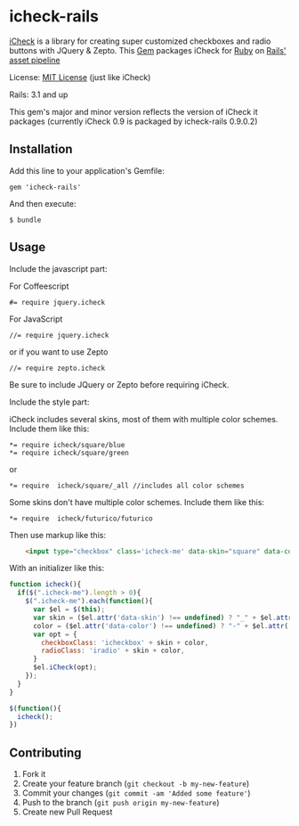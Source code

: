 icheck-rails
=======================

[iCheck](http://damirfoy.com/iCheck/) is a library for creating super customized checkboxes and radio buttons with JQuery & Zepto.
This [Gem](http://rubygems.org/) packages iCheck for [Ruby](http://www.ruby-lang.org) on
[Rails'](http://rubyonrails.org/) [asset pipeline](http://guides.rubyonrails.org/asset_pipeline.html)

License: [MIT License](http://opensource.org/licenses/MIT) (just like iCheck)

Rails: 3.1 and up

This gem's major and minor version reflects the version of iCheck it packages (currently iCheck 0.9 is packaged by icheck-rails 0.9.0.2)


## Installation

Add this line to your application's Gemfile:

    gem 'icheck-rails'


And then execute:

    $ bundle


## Usage

Include the javascript part:

For Coffeescript

    #= require jquery.icheck

For JavaScript

    //= require jquery.icheck

or if you want to use Zepto

    //= require zepto.icheck

Be sure to include JQuery or Zepto before requiring iCheck.

Include the style part:

iCheck includes several skins, most of them with multiple color schemes. Include them like this:

    *= require icheck/square/blue
    *= require icheck/square/green

or

    *= require  icheck/square/_all //includes all color schemes

Some skins don't have multiple color schemes. Include them like this:

    *= require  icheck/futurico/futurico

Then use markup like this:

```html
    <input type="checkbox" class='icheck-me' data-skin="square" data-color="blue">
```
With an initializer like this:

```javascript
function icheck(){
  if($(".icheck-me").length > 0){
    $(".icheck-me").each(function(){
      var $el = $(this);
      var skin = ($el.attr('data-skin') !== undefined) ? "_" + $el.attr('data-skin') : "",
      color = ($el.attr('data-color') !== undefined) ? "-" + $el.attr('data-color') : "";
      var opt = {
        checkboxClass: 'icheckbox' + skin + color,
        radioClass: 'iradio' + skin + color,
      }
      $el.iCheck(opt);
    });
  }
}

$(function(){
  icheck();
})
```

## Contributing

1. Fork it
2. Create your feature branch (`git checkout -b my-new-feature`)
3. Commit your changes (`git commit -am 'Added some feature'`)
4. Push to the branch (`git push origin my-new-feature`)
5. Create new Pull Request


